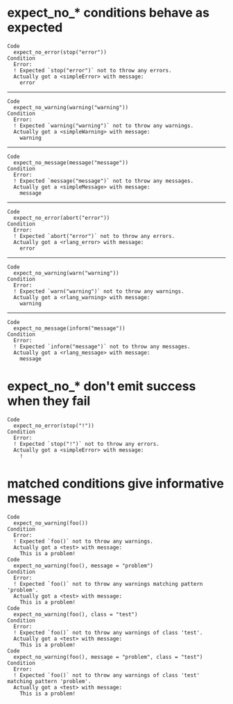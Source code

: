 # expect_no_* conditions behave as expected

    Code
      expect_no_error(stop("error"))
    Condition
      Error:
      ! Expected `stop("error")` not to throw any errors.
      Actually got a <simpleError> with message:
        error

---

    Code
      expect_no_warning(warning("warning"))
    Condition
      Error:
      ! Expected `warning("warning")` not to throw any warnings.
      Actually got a <simpleWarning> with message:
        warning

---

    Code
      expect_no_message(message("message"))
    Condition
      Error:
      ! Expected `message("message")` not to throw any messages.
      Actually got a <simpleMessage> with message:
        message
        

---

    Code
      expect_no_error(abort("error"))
    Condition
      Error:
      ! Expected `abort("error")` not to throw any errors.
      Actually got a <rlang_error> with message:
        error

---

    Code
      expect_no_warning(warn("warning"))
    Condition
      Error:
      ! Expected `warn("warning")` not to throw any warnings.
      Actually got a <rlang_warning> with message:
        warning

---

    Code
      expect_no_message(inform("message"))
    Condition
      Error:
      ! Expected `inform("message")` not to throw any messages.
      Actually got a <rlang_message> with message:
        message

# expect_no_* don't emit success when they fail

    Code
      expect_no_error(stop("!"))
    Condition
      Error:
      ! Expected `stop("!")` not to throw any errors.
      Actually got a <simpleError> with message:
        !

# matched conditions give informative message

    Code
      expect_no_warning(foo())
    Condition
      Error:
      ! Expected `foo()` not to throw any warnings.
      Actually got a <test> with message:
        This is a problem!
    Code
      expect_no_warning(foo(), message = "problem")
    Condition
      Error:
      ! Expected `foo()` not to throw any warnings matching pattern 'problem'.
      Actually got a <test> with message:
        This is a problem!
    Code
      expect_no_warning(foo(), class = "test")
    Condition
      Error:
      ! Expected `foo()` not to throw any warnings of class 'test'.
      Actually got a <test> with message:
        This is a problem!
    Code
      expect_no_warning(foo(), message = "problem", class = "test")
    Condition
      Error:
      ! Expected `foo()` not to throw any warnings of class 'test' matching pattern 'problem'.
      Actually got a <test> with message:
        This is a problem!

